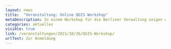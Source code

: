 ```yaml
---
layout: news
title:  "Veranstaltung: Online QGIS Workshop"
metaDescription: In einem Workshop für die Berliner Verwaltung zeigen wir Grundlagen in der Open Source Geoinformationssoftware QGIS. Der Workshop findet am 26.Oktober statt.
categories: aktuelles
visible: true
link: /veranstaltungen/2021/10/26/QGIS-Workshop/
urlText: Zur Anmeldung
---
```


